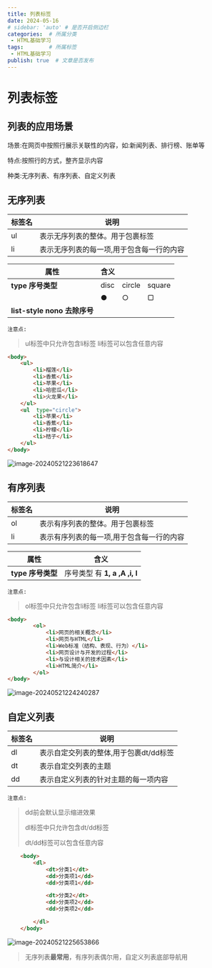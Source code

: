 ```yaml
---
title: 列表标签
date: 2024-05-16
# sidebar: 'auto' # 是否开启侧边栏
categories:  # 所属分类
 - HTML基础学习
tags:        # 所属标签
 - HTML基础学习
publish: true  # 文章是否发布
---
```


# 列表标签

## 列表的应用场景

场景:在网页中按照行展示关联性的内容，如:新闻列表、排行榜、账单等

特点:按照行的方式，整齐显示内容

种类:无序列表、有序列表、自定义列表

## 无序列表

| 标签名 | 说明                                      |
| ------ | ----------------------------------------- |
| ul     | 表示无序列表的整体。用于包裹标签          |
| li     | 表示无序列表的每一项,用于包含每一行的内容 |

| 属性                              | 含义 |        |        |
| --------------------------------- | ---- | ------ | ------ |
| **type 序号类型**                 | disc | circle | square |
|                                   | ●    | ○      | ▢      |
| **list-style    nono   去除序号** |      |        |        |

`注意点:`

> ul标签中只允许包含li标签      li标签可以包含任意内容

```html
<body>
	<ul>
        <li>榴莲</li>
        <li>香蕉</li>
        <li>苹果</li>
        <li>哈密瓜</li>
        <li>火龙果</li>
    </ul>
	<ul  type="circle">
		<li>苹果</li>
		<li>香蕉</li>
		<li>柠檬</li>
		<li>桔子</li>
	</ul>
</body>
```

![image-20240521223618647](/assets/html/03.png)

## 有序列表

| 标签名 | 说明                                      |
| ------ | ----------------------------------------- |
| ol     | 表示有序列表的整体。用于包裹标签          |
| li     | 表示有序列表的每一项,用于包含每一行的内容 |

| 属性                | 含义                          |
| ------------------- | ----------------------------- |
| **type   序号类型** | 序号类型 有 **1, a ,A ,i, I** |

`注意点:`

> ol标签中只允许包含li标签                li标签可以包含任意内容

```html
<body>
		<ol>
			<li>网页的相关概念</li>
			<li>网页与HTML</li>
			<li>Web标准（结构、表现、行为）</li>
			<li>网页设计与开发的过程</li>
			<li>与设计相关的技术因素</li>
			<li>HTML简介</li>
		</ol>
</body>
```

![image-20240521224240287](/assets/html/04.png)

## 自定义列表

| 标签名 | 说明                                   |
| ------ | -------------------------------------- |
| dl     | 表示自定交列表的整体,用于包裹dt/dd标签 |
| dt     | 表示自定交列表的主题                   |
| dd     | 表示自定义列表的针对主题的每一项内容   |

`注意点:`


> dd前会默认显示缩进效果
>
> dl标签中只允许包含dt/dd标签
>
> dt/dd标签可以包含任意内容

```html
	<body>
		<dl>
			<dt>分类1</dt>
			<dd>分类项1</dd>
			<dd>分类项1</dd>

			<dt>分类2</dt>
			<dd>分类项2</dd>
			<dd>分类项2</dd>

		</dl>
	</body>
```

![image-20240521225653866](/assets/html/05.png)

>  无序列表**最常用**，有序列表偶尔用，自定义列表底部导航用


